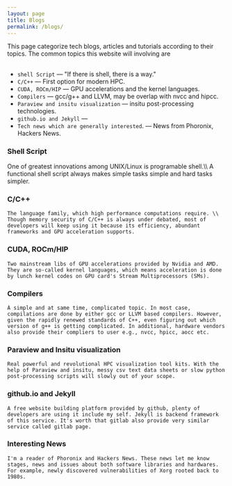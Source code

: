 ```yaml
---
layout: page
title: Blogs
permalink: /blogs/
---
```



This page categorize tech blogs, articles and tutorials according to their topics. The common topics this website will involving are
##
 - `shell Script` &mdash; "If there is shell, there is a way."
 - `C/C++` &mdash; First option for modern HPC.
 - `CUDA, ROCm/HIP` &mdash; GPU accelerations and the kernel languages.
 - `Compilers` &mdash; gcc/g++ and LLVM, may be overlap with nvcc and hipcc.
 - `Paraview and insitu visualization` &mdash; insitu post-processing technologies.
 - `github.io and Jekyll` &mdash; 
 - `Tech news which are generally interested`. &mdash; News from Phoronix, Hackers News.



### Shell Script
<p>
One of greatest innovations among UNIX/Linux is programable shell.\\ A functional shell script always makes simple tasks simple and hard tasks simpler.
</p>  


### C/C++
```text
The language family, which high performance computations require. \\ Though memory security of C/C++ is always under debated, most of developers will keep using it because its efficiency, abundant frameworks and GPU acceleration supports.
```


### CUDA, ROCm/HIP
```text
Two mainstream libs of GPU accelerations provided by Nvidia and AMD. They are so-called kernel languages, which means acceleration is done by lunch kernel codes on GPU card's Stream Multiprocessors (SMs).
```


### Compilers
```text
À simple and at same time, complicated topic. In most case, compilations are done by either gcc or LLVM based compilers. However, given the rapidly renewed standards of C++, even figuring out which version of g++ is getting complicated. In additional, hardware vendors also provide their compliers to user e.g., nvcc, hpicc, aocc etc.
```


### Paraview and Insitu visualization
```text
Real powerful and revolutional HPC visualization tool kits. With the help of Paraview and insitu, messy csv text data sheets or slow python post-processing scripts will slowly out of your scope.
```

### github.io and Jekyll
```text
A free website building platform provided by github, plenty of developers are using it include my self. Jekyll is backend framework of this service. It's worth that gitlab also provide very similar service called gitlab page.
```


### Interesting News
```text
I'm a reader of Phoronix and Hackers News. These news let me know stages, news and issues about both software libraries and hardwares. For example, newly discovered vulnerabilities of Xorg rooted back to 1980s.
``` 